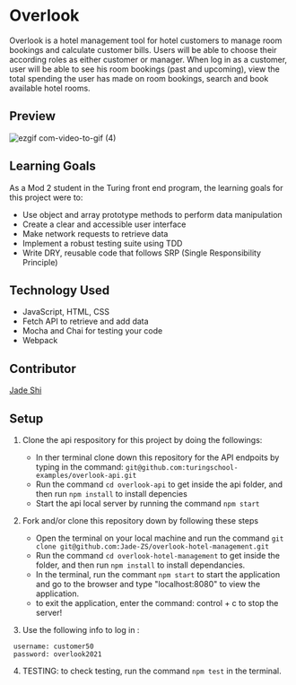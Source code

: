 # Overlook
Overlook is a hotel management tool for hotel customers to manage room bookings and calculate customer bills. Users will be able to choose their according roles as either customer or manager. When log in as a customer, user will be able to see his room bookings (past and upcoming), view the total spending the user has made on room bookings, search and book available hotel rooms. 

## Preview
![ezgif com-video-to-gif (4)](https://user-images.githubusercontent.com/123802263/245462784-bf238287-bd77-4f7b-b75f-5f07f374c77d.gif)

## Learning Goals
As a Mod 2 student in the Turing front end program, the learning goals for this project were to:
- Use object and array prototype methods to perform data manipulation
- Create a clear and accessible user interface
- Make network requests to retrieve data
- Implement a robust testing suite using TDD
- Write DRY, reusable code that follows SRP (Single Responsibility Principle)

## Technology Used
- JavaScript, HTML, CSS
- Fetch API to retrieve and add data
- Mocha and Chai for testing your code
- Webpack

## Contributor
<p><a href="https://github.com/Jade-ZS">Jade Shi</a>
  
## Setup
1. Clone the api respository for this project by doing the followings:
   - In ther terminal clone down this repository for the API endpoits by typing in the command: `git@github.com:turingschool-examples/overlook-api.git` 
   - Run the command `cd overlook-api` to get inside the api folder, and then run `npm install` to install depencies
   - Start the api local server by running the command `npm start` 
    
2. Fork and/or clone this repository down by following these steps
   - Open the terminal on your local machine and run the command `git clone git@github.com:Jade-ZS/overlook-hotel-management.git`
   - Run the command `cd overlook-hotel-management` to get inside the folder, and then run `npm install` to install dependancies.
   - In the terminal, run the commant `npm start` to start the application and go to the browser and type "localhost:8080" to view the application. 
    - to exit the application, enter the command: control + c to stop the server!
  
3. Use the following info to log in :
  ```
   username: customer50 
   password: overlook2021
  ```
  
4. TESTING: to check testing, run the command `npm test` in the terminal.

